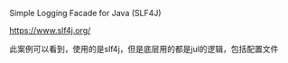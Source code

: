 Simple Logging Facade for Java (SLF4J)

https://www.slf4j.org/

此案例可以看到，使用的是slf4j，但是底层用的都是jul的逻辑，包括配置文件
